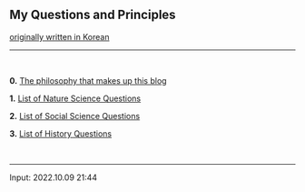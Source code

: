 ## **My Questions and Principles**

[originally written in Korean](https://nate9389.tistory.com/482)

---

<br> 

**0\.** [The philosophy that makes up this blog](https://jb243.github.io/0396-01-01-0396.html)

**1.** [List of Nature Science Questions](https://jb243.github.io/0242-01-01-0242.html) 

**2.** [List of Social Science Questions](https://jb243.github.io/0307-01-01-0307.html) 

**3.** [List of History Questions](https://jb243.github.io/0507-01-01-0507.html) 

<br>

---

Input: 2022.10.09 21:44
